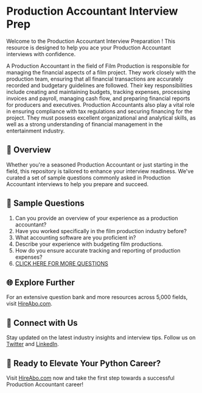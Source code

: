 # Production Accountant Interview Prep

Welcome to the Production Accountant Interview Preparation ! This resource is designed to help you ace your Production Accountant interviews with confidence.

A Production Accountant in the field of Film Production is responsible for managing the financial aspects of a film project. They work closely with the production team, ensuring that all financial transactions are accurately recorded and budgetary guidelines are followed. Their key responsibilities include creating and maintaining budgets, tracking expenses, processing invoices and payroll, managing cash flow, and preparing financial reports for producers and executives. Production Accountants also play a vital role in ensuring compliance with tax regulations and securing financing for the project. They must possess excellent organizational and analytical skills, as well as a strong understanding of financial management in the entertainment industry.

## 🚀 Overview

Whether you're a seasoned Production Accountant or just starting in the field, this repository is tailored to enhance your interview readiness. We've curated a set of sample questions commonly asked in Production Accountant interviews to help you prepare and succeed.

## 📝 Sample Questions

1. Can you provide an overview of your experience as a production accountant?
2. Have you worked specifically in the film production industry before?
3. What accounting software are you proficient in?
4. Describe your experience with budgeting film productions.
5. How do you ensure accurate tracking and reporting of production expenses?
6. [CLICK HERE FOR MORE QUESTIONS](https://hireabo.com/job/16_2_38/Production%20Accountant)

## 🌐 Explore Further

For an extensive question bank and more resources across 5,000 fields, visit [HireAbo.com](https://www.hireabo.com).

## 📱 Connect with Us

Stay updated on the latest industry insights and interview tips. Follow us on [Twitter](https://twitter.com/hireabo) and [LinkedIn](https://www.linkedin.com/in/hire-abo-3609972a8/).

## 🚀 Ready to Elevate Your Python Career?

Visit [HireAbo.com](https://www.hireabo.com) now and take the first step towards a successful Production Accountant career!